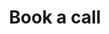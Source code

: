---
layout: book-call
permalink: /cybersecurity/book-call/
title: Book a call
class: assessment
iframe_src: "https://calendar.google.com/calendar/appointments/schedules/AcZssZ1t7mFbxII09okmHRdiNyhFATxFVxu6EDSMHJiIlR0S_O-B-V6guBWI4ZYNp9z_XrvAH7wDBlh0?gv=true"
sitemap: false
---
